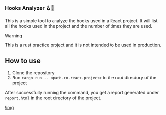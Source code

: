 ### Hooks Analyzer 🪝🔎

This is a simple tool to analyze the hooks used in a React project. It will list all the hooks used in the project and the number of times they are used.

> [!warning]
> This is a rust practice project and it is not intended to be used in production. 

## How to use
1. Clone the repository
2. Run `cargo run -- <path-to-react-project>` in the root directory of the project


After successfully running the command, you get a report generated under `report.html` in the root directory of the project. 

[!img](assets/image.png)